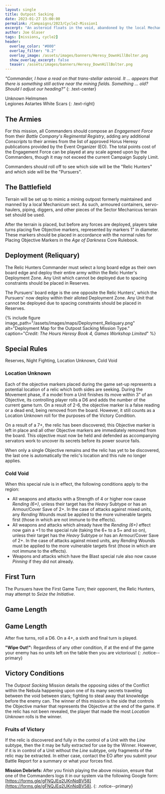 ```yaml
---
layout: single
title: Outpost Sacking
date: 2023-01-27 15:00:00
permalink: /Campaigns/2023/Cycle2-Mission1
excerpt: "An asteroid floats in the void, abandoned by the local Mechanicum sect at the outbreak of the Heresy ..." 
author: Joe Glaser
tags: [missions, cycle2]
header:
  overlay_color: "#000"
  overlay_filter: "0.2"
  overlay_image: /assets/images/banners/Heresy_DownHillBolter.png
  show_overlay_excerpt: false
  teaser: /assets/images/banners/Heresy_DownHillBolter.png
---
```


*"Commander, I have a read on that trans-stellar asteroid. It ... appears that there is something still active near the mining fields. Something ... old? Should I adjust our heading?"*
{: .text-center}

Unknown Helmsmen <br> Legiones Astartes White Scars
{: .text-right}

## The Armies

For this mission, all Commanders should compose an *Engagement Force* from their *Battle Company's Regimental Registry*, adding any additional *Conscripts* to their armies from the list of approved Horus Heresy publications provided by the Event Organizer (EO). The total points cost of the Engagement Force can be played at any scale agreed upon by the Commanders, though it may not exceed the current Campaign Supply Limit.

Commanders should roll off to see which side will be the "Relic Hunters" and which side will be the "Pursuers".

## The Battlefield

Terrain will be set up to mimic a mining outpost formerly maintained and manned by a local Mechanicum sect. As such, armoured containers, servo-haulers, piping, diggers, and other pieces of the Sector Mechanicus terrain set should be used.

After the terrain is placed, but before any forces are deployed, players take turns placing five Objective markers, represented by markers 1" in diameter. These markers should be placed in accordance with the normal rules for Placing Objective Markers in the _Age of Darkness_ Core Rulebook.

## Deployment (Reliquary)

The Relic Hunters Commander must select a long board edge as their own board edge and deploy their entire army within the Relic Hunter's Deployment Zone. Any Unit which cannot be deployed due to spacing constraints should be placed in Reserves.

The Pursuers' board edge is the one opposite the Relic Hunters', which the Pursuers' now deploy within their alloted Deployment Zone. Any Unit that cannot be deployed due to spacing constraints should be placed in Reserves.

{% include figure image_path="/assets/images/maps/Deployment_Reliquary.png" alt="Deployment Map for the Outpost Sacking Mission Type." caption="*Credit: The Hours Heresy Book 4, Games Workshop Limited*" %}

## Special Rules

Reserves, Night Fighting, Location Unknown, Cold Void

### Location Unknown

Each of the objective markers placed during the game set-up represents a potential location of a relic which both sides are seeking. During the Movement phase, if a model from a Unit finishes its move within 3" of an Objective, its controlling player rolls a D6 and adds the number of the current game turn. On a result of 2-6, the objective marker is a false reading or a dead end, being removed from the board. However, it still counts as a Location Unknown roll for the purposes of the Victory Condition.

On a result of a 7+, the relic has been discovered; this Objective marker is left in place and all other Objective markers are immediately removed from the board. This objective must now be held and defended as accompanying servators work to uncover its secrets before its power source fails.

When only a single Objective remains and the relic has yet to be discovered, the last one is automatically the relic's location and this rule no longer applies.

### Cold Void

When this special rule is in effect, the following conditions apply to the region:
  - All weapons and attacks with a Strength of 4 or higher now cause _Rending (6+)_, unless their target has the _Heavy_ Subtype or has an Armour/Cover Save of 2+. In the case of attacks against mixed units, any _Rending_ Wounds must be applied to the more vulnerable targets first (those in which are not immune to the effects).
  - All weapons and attacks which already have the _Rending (6+)_ effect now gain a +1 to the special rule (taking the 6+ to a 5+ and so on), unless their target has the _Heavy_ Subtype or has an Armour/Cover Save of 2+. In the case of attacks against mixed units, any _Rending_ Wounds must be applied to the more vulnerable targets first (those in which are not immune to the effects).
  - Weapons and attacks which have the Blast special rule also now cause _Pinning_ if they did not already.

## First Turn

The Pursuers have the First Game Turn; their opponent, the Relic Hunters, may attempt to *Seize the Initiative*.

## Game Length

## Game Length

After five turns, roll a D6. On a 4+, a sixth and final turn is played.

**"Wipe Out!":** Regardless of any other condition, if at the end of the game your enemy has no units left on the table then you are victorious!
{: .notice--primary}

## Victory Conditions

The *Outpost Sacking* Mission details the opposing sides of the Conflict within the Nebula happening upon one of its many secrets traveling between the void between stars; fighting to steal away that knowledge before the enemy can. The winner of this mission is the side that controls the Objective marker that represents the Objective at the end of the game. If the relic has not been revealed, the player that made the most _Location Unknown_ rolls is the winner.

### Fruits of Victory

If the relic is discovered and fully in the control of a Unit with the _Line_ subtype, then the it may be fully extracted for use by the Winner. However, if it is in control of a Unit without the _Line_ subtype, only fragments of the relic may be extracted. In either case, contact the EO after you submit your Battle Report for a summary or what your forces find.

**Mission Debriefs:** After you finish playing the above mission, ensure that one of the Commanders logs it in our system via the following Google form: [https://forms.gle/gFNQJEq2UKnNqBV58](https://forms.gle/gFNQJEq2UKnNqBV58).
{: .notice--primary}